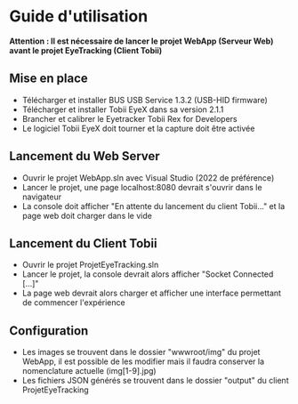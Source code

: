 # Guide d'utilisation

**Attention : Il est nécessaire de lancer le projet WebApp (Serveur Web) avant le projet EyeTracking (Client Tobii)**

## Mise en place

- Télécharger et installer BUS USB Service 1.3.2 (USB-HID firmware)
- Télécharger et installer Tobii EyeX dans sa version 2.1.1
- Brancher et calibrer le Eyetracker Tobii Rex for Developers
- Le logiciel Tobii EyeX doit tourner et la capture doit être activée

## Lancement du Web Server

- Ouvrir le projet WebApp.sln avec Visual Studio (2022 de préférence)
- Lancer le projet, une page localhost:8080 devrait s'ouvrir dans le navigateur
- La console doit afficher "En attente du lancement du client Tobii..." et la page web doit charger dans le vide 

## Lancement du Client Tobii

- Ouvrir le projet ProjetEyeTracking.sln
- Lancer le projet, la console devrait alors afficher "Socket Connected [...]"
- La page web devrait alors charger et afficher une interface permettant de commencer l'expérience

## Configuration

- Les images se trouvent dans le dossier "wwwroot/img" du projet WebApp, il est possible de les modifier mais il faudra conserver la nomenclature actuelle (img[1-9].jpg)
- Les fichiers JSON générés se trouvent dans le dossier "output" du client ProjetEyeTracking